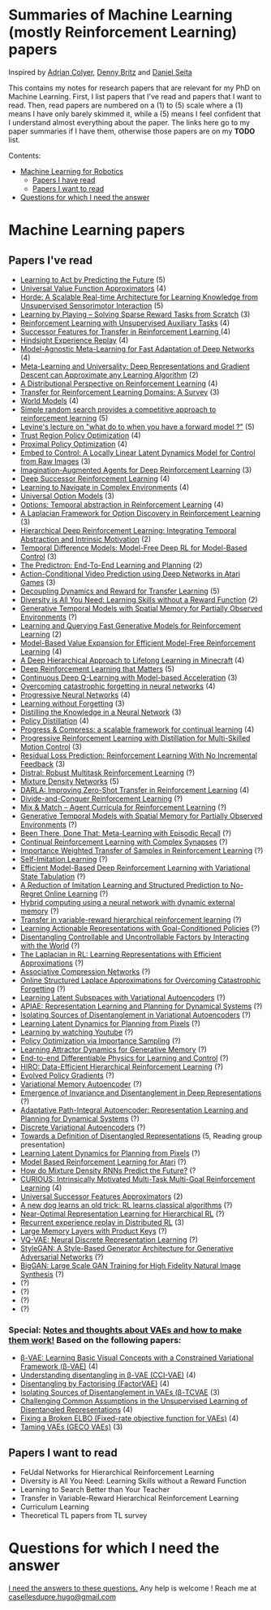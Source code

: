 # Summaries of Machine Learning (mostly Reinforcement Learning) papers

Inspired by [Adrian Colyer][1], [Denny Britz][2] and [Daniel Seita][3] 

This contains my notes for research papers that are relevant for my PhD on Machine Learning. First, I list papers that I've read and papers that I want to read. Then, read papers are numbered on a (1) to (5) scale where a (1) means I have only barely skimmed it, while a (5) means I feel
confident that I understand almost everything about the paper. The links
here go to my paper summaries if I have them, otherwise those papers are on my
**TODO** list. 

Contents:

- [Machine Learning for Robotics](#machine-learning-for-robotics)
    - [Papers I have read](#papers-i-have-read)
    - [Papers I want to read](#papers-i-want-to-read)
- [Questions for which I need the answer](#questions-for-which-i-need-the-answer)

# Machine Learning papers

## Papers I've read

- [Learning to Act by Predicting the Future](https://github.com/Caselles/paper_notes/blob/master/read_papers/learning_to_act_by_predicting_the_future.md) (5)
- [Universal Value Function Approximators](https://github.com/Caselles/paper_notes/blob/master/read_papers/universal_value_function_approximators.md) (4)
- [Horde: A Scalable Real-time Architecture for Learning Knowledge from Unsupervised Sensorimotor Interaction](https://github.com/Caselles/paper_notes/blob/master/read_papers/horde_a_scalable_real_time.md) (5)
- [Learning by Playing – Solving Sparse Reward Tasks from Scratch](https://github.com/Caselles/paper_notes/blob/master/read_papers/learning_by_playing_solving_sparse_reward_tasks_from_scratch.md) (3)
- [Reinforcement Learning with Unsupervised Auxiliary Tasks](https://github.com/Caselles/paper_notes/blob/master/read_papers/reinforcement_learning_with_unsupervised_auxiliary_tasks.md) (4)
- [Successor Features for Transfer in Reinforcement Learning
](https://github.com/Caselles/paper_notes/blob/master/read_papers/successor_features_for_transfer_in_reinforcemen_learning.md) (4)
- [Hindsight Experience Replay](https://github.com/Caselles/paper_notes/blob/master/read_papers/hindsight_experience_replay.md) (4)
- [Model-Agnostic Meta-Learning for Fast Adaptation of Deep Networks](https://github.com/Caselles/paper_notes/blob/master/read_papers/model_agnostic_meta_learning_for_fast_adaptation_of_deep_networks.md) (4)
- [Meta-Learning and Universality: Deep Representations and Gradient Descent can Approximate any Learning Algorithm](https://github.com/Caselles/paper_notes/blob/master/read_papers/meta_learning_and_universality_deep_representations_and_gradient_descent_can_approximate_any_learning_algorithm.md) (2)
- [A Distributional Perspective on Reinforcement Learning](https://github.com/Caselles/paper_notes/blob/master/read_papers/a_distributional_perspective_on_reinforcement_learning.md) (4)
- [Transfer for Reinforcement Learning Domains: A Survey](https://github.com/Caselles/paper_notes/blob/master/read_papers/transfer_for_reinforcement_learning_domains_a_survey.md) (3)
- [World Models](https://github.com/Caselles/paper_notes/blob/master/read_papers/world_models.md) (4)
- [Simple random search provides a competitive approach to reinforcement learning](https://github.com/Caselles/paper_notes/blob/master/read_papers/simple_random_search_provides_a_competitive_approach%20to_reinforcement_learning.md) (5)
- [Levine's lecture on "what do to when you have a forward model ?"](https://github.com/Caselles/paper_notes/blob/master/read_papers/levine_lecture_what_to_do_when_you_have_a_forward_model.md) (5)
- [Trust Region Policy Optimization](https://github.com/Caselles/paper_notes/blob/master/read_papers/trust_region_policy_optimization.md) (4)
- [Proximal Policy Optimization](https://github.com/Caselles/paper_notes/blob/master/read_papers/proximal_policy_optimization.md) (4)
- [Embed to Control: A Locally Linear Latent Dynamics Model for Control from Raw Images](https://github.com/Caselles/paper_notes/blob/master/read_papers/embed_to_control.md) (3)
- [Imagination-Augmented Agents for Deep Reinforcement Learning](https://github.com/Caselles/paper_notes/blob/master/read_papers/imagination_augmented_agents_for_deep_reinforcement_learning.md) (3)
- [Deep Successor Reinforcement Learning](https://github.com/Caselles/paper_notes/blob/master/read_papers/deep_successor_reinforcement_learning.md) (4)
- [Learning to Navigate in Complex Environments](https://github.com/Caselles/paper_notes/blob/master/read_papers/learning_to_navigate_in_complex_environments.md) (4)
- [Universal Option Models](https://github.com/Caselles/paper_notes/blob/master/read_papers/universal_options_model.md) (3)
- [Options: Temporal abstraction in Reinforcement Learning](https://github.com/Caselles/paper_notes/blob/master/read_papers/options_precup.md) (4)
- [A Laplacian Framework for Option Discovery in Reinforcement Learning](https://github.com/Caselles/paper_notes/blob/master/read_papers/a_laplacian_framework_for_option_discovery_in_reinforcement_learning.md) (3) 
- [Hierarchical Deep Reinforcement Learning: Integrating Temporal Abstraction and Intrinsic Motivation](https://github.com/Caselles/paper_notes/blob/master/read_papers/hierarchical_deep_reinforcement_learning_integrating_temporal_abstraction_and_intrinsic_motivation.md) (2) 
- [Temporal Difference Models: Model-Free Deep RL for Model-Based Control](https://github.com/Caselles/paper_notes/blob/master/read_papers/temporal_difference_models_model_free_deep_rl_for_model_based_control.md) (3)
- [The Predictron: End-To-End Learning and Planning](https://github.com/Caselles/paper_notes/blob/master/read_papers/the_predictron_end_to_end_learning_and_planning.md) (2)
- [Action-Conditional Video Prediction using Deep Networks in Atari Games](https://github.com/Caselles/paper_notes/blob/master/read_papers/action_conditional_video_prediction_using_deep_networks_in_atari_games.md) (3)
- [Decoupling Dynamics and Reward for Transfer Learning](https://github.com/Caselles/paper_notes/blob/master/read_papers/decoupling_dynamic_and_reward_for_transfer_learning.md) (5)
- [Diversity is All You Need: Learning Skills without a Reward Function](https://github.com/Caselles/paper_notes/blob/master/read_papers/diversity_is_all_you_need.md) (2)
- [Generative Temporal Models with Spatial Memory for Partially Observed Environments](https://github.com/Caselles/paper_notes/blob/master/read_papers/generative_temporal_models_with_spatial_memory_for_partially_observed_environments.md) (?)
- [Learning and Querying Fast Generative Models for Reinforcement Learning](https://github.com/Caselles/paper_notes/blob/master/read_papers/learning_and_querying_generative_models_for_rl.md) (2)
- [Model-Based Value Expansion for Efficient Model-Free Reinforcement Learning](https://github.com/Caselles/paper_notes/blob/master/read_papers/model_based_value_expansion_for_efficient_model_free_reinforcement_learning.md) (4)
- [A Deep Hierarchical Approach to Lifelong Learning in Minecraft](https://github.com/Caselles/paper_notes/blob/master/read_papers/a_deep_hierarchical_approach_to_lifelong_learning_in_minecraft.md) (4)
- [Deep Reinforcement Learning that Matters](https://github.com/Caselles/paper_notes/blob/master/read_papers/deep_reinforcement_learning_that_matters.md) (5)
- [Continuous Deep Q-Learning with Model-based Acceleration](https://github.com/Caselles/paper_notes/blob/master/read_papers/continous_deep_q_learning_with_model_based_acceleration.md) (3) 
- [Overcoming catastrophic forgetting in neural networks](https://github.com/Caselles/paper_notes/blob/master/read_papers/overcoming_catastrophic_forgetting_in_neural_networks.md) (4) 
- [Progressive Neural Networks](https://github.com/Caselles/paper_notes/blob/master/read_papers/progressive_neural_networks.md) (4)
- [Learning without Forgetting](https://github.com/Caselles/paper_notes/blob/master/read_papers/learning_without_forgetting.md) (3)
- [Distilling the Knowledge in a Neural Network](https://github.com/Caselles/paper_notes/blob/master/read_papers/distilling_the_knowledge_in_a_neural_network.md) (3)
- [Policy Distillation](https://github.com/Caselles/paper_notes/blob/master/read_papers/policy_distillation.md) (4)
- [Progress & Compress: a scalable framework for continual learning](https://github.com/Caselles/paper_notes/blob/master/read_papers/progress_compress_a_scalable_framework_for_continual_learning.md) (4)
- [Progressive Reinforcement Learning with Distillation for Multi-Skilled Motion Control](https://github.com/Caselles/paper_notes/blob/master/read_papers/progressive_reinforcement_learning_with_dwistillation_for_multi-skilled_motion_control.md) (3)
- [Residual Loss Prediction: Reinforcement Learning With No Incremental Feedback](https://github.com/Caselles/paper_notes/blob/master/read_papers/residual%20loss_prediction_reinforcement_learning_with_no_incremental_feedback.md) (3)
- [Distral: Robust Multitask Reinforcement Learning](https://github.com/Caselles/paper_notes/blob/master/read_papers/distral_robust_multitask_reinforcement_learning.md) (?)
- [Mixture Density Networks](https://github.com/Caselles/paper_notes/blob/master/read_papers/mixture_density_networks.md) (5)
- [DARLA: Improving Zero-Shot Transfer in Reinforcement Learning](https://github.com/Caselles/paper_notes/blob/master/read_papers/darla_Improving_zero-shot_transfer_in_reinforcement_learning.md) (4)
- [Divide-and-Conquer Reinforcement Learning]() (?)
- [Mix & Match – Agent Curricula for Reinforcement Learning]() (?)
- [Generative Temporal Models with Spatial Memory for Partially Observed Environments]() (?)
- [Been There, Done That: Meta-Learning with Episodic Recall]() (?)
- [Continual Reinforcement Learning with Complex Synapses]() (?)
- [Importance Weighted Transfer of Samples in Reinforcement Learning]() (?)
- [Self-Imitation Learning]() (?)
- [Efficient Model-Based Deep Reinforcement Learning with Variational State Tabulation]() (?)
- [A Reduction of Imitation Learning and Structured Prediction to No-Regret Online Learning]() (?)
- [Hybrid computing using a neural network with dynamic external memory]() (?)
- [Transfer in variable-reward hierarchical reinforcement learning]() (?)
- [Learning Actionable Representations with Goal-Conditioned Policies]() (?)
- [Disentangling Controllable and Uncontrollable Factors by Interacting with the World]() (?)
- [The Laplacian in RL: Learning Representations with Efficient Approximations]() (?)
- [Associative Compression Networks]() (?)
- [Online Structured Laplace Approximations for Overcoming Catastrophic Forgetting]() (?)
- [Learning Latent Subspaces with Variational Autoencoders]() (?)
- [APIAE: Representation Learning and Planning for Dynamical Systems]() (?)
- [Isolating Sources of Disentanglement in Variational Autoencoders]() (?)
- [Learning Latent Dynamics for Planning from Pixels]() (?)
- [Learning by watching Youtube]() (?)
- [Policy Optimization via Importance Sampling]() (?)
- [Learning Attractor Dynamics for Generative Memory]() (?)
- [End-to-end Differentiable Physics for Learning and Control]() (?)
- [HIRO: Data-Efficient Hierarchical Reinforcement Learning]() (?)
- [Evolved Policy Gradients]() (?)
- [Variational Memory Autoencoder]() (?)
- [Emergence of Invariance and Disentanglement in Deep Representations]() (?)
- [Adaptative Path-Integral Autoencoder: Representation Learning and Planning for Dynamical Systems]() (?)
- [Discrete Variational Autoencoders]() (?)
- [Towards a Definition of Disentangled Representations]() (5, Reading group presentation)
- [Learning Latent Dynamics for Planning from Pixels]() (?)
- [Model Based Reinforcement Learning for Atari]() (?)
- [How do Mixture Density RNNs Predict the Future?]() (?
- [CURIOUS: Intrinsically Motivated Multi-Task Multi-Goal Reinforcement Learning](https://github.com/Caselles/paper_notes/blob/master/read_papers/CURIOUS_intrinsically_motivated_multi_task_multi_goal_reinforcement_learning.md) (4)
- [Universal Successor Features Approximators]() (2)
- [A new dog learns an old trick: RL learns classical algorithms]() (?)
- [Near-Optimal Representation Learning for Hierarchical RL]() (?)
- [Recurrent experience replay in Distributed RL]() (3)
- [Large Memory Layers with Product Keys](4) (?)
- [VQ-VAE: Neural Discrete Representation Learning](4) (?)
- [StyleGAN: A Style-Based Generator Architecture for Generative Adversarial Networks](5) (?)
- [BigGAN: Large Scale GAN Training for High Fidelity Natural Image Synthesis](5) (?)
- []() (?)
- []() (?)
- []() (?)
- []() (?)






### Special: [Notes and thoughts about VAEs and how to make them work!](https://github.com/Caselles/paper_notes/blob/master/read_papers/notes_and_thoughts_about_VAEs.md) Based on the following papers:

- [β-VAE: Learning Basic Visual Concepts with a Constrained Variational Framework (β-VAE)]() (4)
- [Understanding disentangling in β-VAE (CCI-VAE)]() (4)
- [Disentangling by Factorising (FactorVAE)]() (4)
- [Isolating Sources of Disentanglement in VAEs (β-TCVAE]() (3)
- [Challenging Common Assumptions in the Unsupervised Learning of Disentangled Representations]() (4)
- [Fixing a Broken ELBO (Fixed-rate objective function for VAEs)]() (4)
- [Taming VAEs (GECO VAEs)]() (3)

## Papers I want to read

- FeUdal Networks for Hierarchical Reinforcement Learning
- Diversity is All You Need: Learning Skills without a Reward Function
- Learning to Search Better than Your Teacher
- Transfer in Variable-Reward Hierarchical Reinforcement Learning
- Curriculum Learning
- Theoretical TL papers from TL survey

# Questions for which I need the answer

[I need the answers to these questions.](https://github.com/Caselles/paper_notes/blob/master/read_papers/questions_unanswered.md) Any help is welcome ! Reach me at casellesdupre.hugo@gmail.com

[1]:https://blog.acolyer.org/about/
[2]:https://github.com/dennybritz/deeplearning-papernotes
[3]:https://github.com/DanielTakeshi/Paper_Notes#2018-rlil-papers
